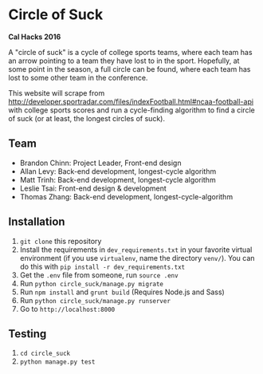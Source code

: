 Circle of Suck
==============

**Cal Hacks 2016**

A "circle of suck" is a cycle of college sports teams, where each team has an arrow pointing to a team they have lost to in the sport. Hopefully, at some point in the season, a full circle can be found, where each team has lost to some other team in the conference.

This website will scrape from http://developer.sportradar.com/files/indexFootball.html#ncaa-football-api with college sports scores and run a cycle-finding algorithm to find a circle of suck (or at least, the longest circles of suck).

Team
----

- Brandon Chinn: Project Leader, Front-end design
- Allan Levy: Back-end development, longest-cycle algorithm
- Matt Trinh: Back-end development, longest-cycle algorithm
- Leslie Tsai: Front-end design & development
- Thomas Zhang: Back-end development, longest-cycle-algorithm

Installation
------------

1. `git clone` this repository
1. Install the requirements in `dev_requirements.txt` in your favorite virtual environment (if you use `virtualenv`, name the directory `venv/`). You can do this with `pip install -r dev_requirements.txt`
1. Get the `.env` file from someone, run `source .env`
1. Run `python circle_suck/manage.py migrate`
1. Run `npm install` and `grunt build` (Requires Node.js and Sass)
1. Run `python circle_suck/manage.py runserver`
1. Go to `http://localhost:8000`

Testing
-------

1. `cd circle_suck`
1. `python manage.py test`
